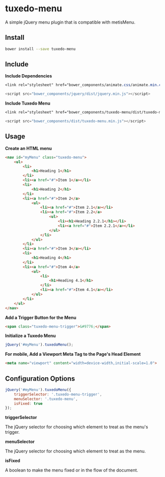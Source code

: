 # tuxedo-menu
A simple jQuery menu plugin that is compatible with metisMenu.

## Install
```bash
bower install --save tuxedo-menu
```

## Include
__Include Dependencies__
```css
<link rel="stylesheet" href="bower_components/animate.css/animate.min.css">
```

```javascript
<script src="bower_components/jquery/dist/jquery.min.js"></script>
```

__Include Tuxedo Menu__
```css
<link rel="stylesheet" href="bower_components/tuxedo-menu/dist/tuxedo-menu.min.css" />
```

```javascript
<script src="bower_components/dist/tuxedo-menu.min.js"></script>
```


## Usage
__Create an HTML menu__
```html
<nav id="myMenu" class="tuxedo-menu">
    <ul>
        <li>
            <h1>Heading 1</h1>
        </li>
        <li><a href="#">Item 1</a></li>
        <li>
            <h1>Heading 2</h1>
        </li>
        <li><a href="#">Item 2</a>
            <ul>
                <li><a href="#">Item 2.1</a></li>
                <li><a href="#">Item 2.2</a>
                    <ul>
                        <li><h1>Heading 2.2.1</h1></li>
                        <li><a href="#">Item 2.2.1</a></li>
                    </ul>
                </li>
            </ul>
        </li>
        <li><a href="#">Item 3</a></li>
        <li>
            <h1>Heading 4</h1>
        </li>
        <li><a href="#">Item 4</a>
            <ul>
                <li>
                    <h1>Heading 4.1</h1>
                </li>
                <li><a href="#">Item 4.1</a></li>
            </ul>
        </li>
    </ul>
</nav>
```

__Add a Trigger Button for the Menu__
```html
<span class="tuxedo-menu-trigger">&#9776;</span>
```

__Initialize a Tuxedo Menu__
```javascript
jQuery('#myMenu').tuxedoMenu();
```

__For mobile, Add a Viewport Meta Tag to the Page's Head Element__
```html
<meta name="viewport" content="width=device-width,initial-scale=1.0">
```

##  Configuration Options

```javascript
jQuery('#myMenu').tuxedoMenu({
    triggerSelector: '.tuxedo-menu-trigger',
    menuSelector: '.tuxedo-menu',
    isFixed: true
});
```

__triggerSelector__

The jQuery selector for choosing which element to treat as the menu's trigger.

__menuSelector__

The jQuery selector for choosing which element to treat as the menu.

__isFixed__

A boolean to make the menu fixed or in the flow of the document.

